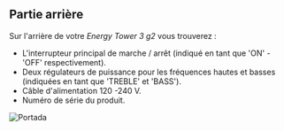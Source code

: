 ## Partie arrière

Sur l'arrière de votre *Energy Tower 3 g2* vous trouverez :

- L'interrupteur principal de marche / arrêt (indiqué en tant que 'ON' - 'OFF' respectivement).
- Deux régulateurs de puissance pour les fréquences hautes et basses (indiquées en tant que 'TREBLE' et 'BASS').
- Câble d'alimentation 120 -240 V.
- Numéro de série du produit.


![Portada](http://static.energysistem.com/images/manuals/42260/58a4303997637.jpg)
